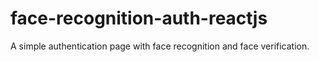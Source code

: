 # face-recognition-auth-reactjs
A simple authentication page with face recognition  and face verification.
